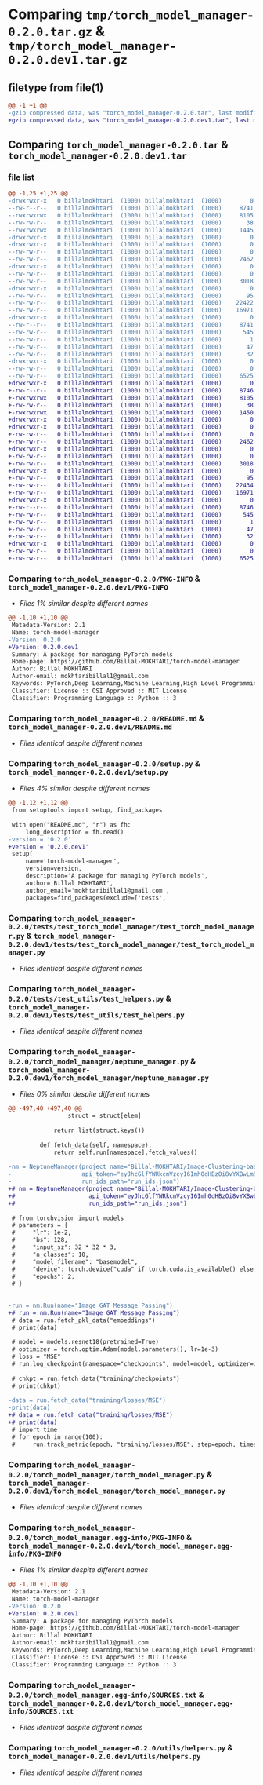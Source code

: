 # Comparing `tmp/torch_model_manager-0.2.0.tar.gz` & `tmp/torch_model_manager-0.2.0.dev1.tar.gz`

## filetype from file(1)

```diff
@@ -1 +1 @@
-gzip compressed data, was "torch_model_manager-0.2.0.tar", last modified: Thu May  2 07:22:47 2024, max compression
+gzip compressed data, was "torch_model_manager-0.2.0.dev1.tar", last modified: Thu May  2 07:24:56 2024, max compression
```

## Comparing `torch_model_manager-0.2.0.tar` & `torch_model_manager-0.2.0.dev1.tar`

### file list

```diff
@@ -1,25 +1,25 @@
-drwxrwxr-x   0 billalmokhtari  (1000) billalmokhtari  (1000)        0 2024-05-02 07:22:47.179138 torch_model_manager-0.2.0/
--rw-r--r--   0 billalmokhtari  (1000) billalmokhtari  (1000)     8741 2024-05-02 07:22:47.175138 torch_model_manager-0.2.0/PKG-INFO
--rwxrwxrwx   0 billalmokhtari  (1000) billalmokhtari  (1000)     8105 2024-04-24 08:45:48.000000 torch_model_manager-0.2.0/README.md
--rw-rw-r--   0 billalmokhtari  (1000) billalmokhtari  (1000)       38 2024-05-02 07:22:47.179138 torch_model_manager-0.2.0/setup.cfg
--rwxrwxrwx   0 billalmokhtari  (1000) billalmokhtari  (1000)     1445 2024-05-02 07:22:42.000000 torch_model_manager-0.2.0/setup.py
-drwxrwxr-x   0 billalmokhtari  (1000) billalmokhtari  (1000)        0 2024-05-02 07:22:47.167137 torch_model_manager-0.2.0/tests/
-drwxrwxr-x   0 billalmokhtari  (1000) billalmokhtari  (1000)        0 2024-05-02 07:22:47.171137 torch_model_manager-0.2.0/tests/test_torch_model_manager/
--rw-rw-r--   0 billalmokhtari  (1000) billalmokhtari  (1000)        0 2024-04-24 08:45:48.000000 torch_model_manager-0.2.0/tests/test_torch_model_manager/__init__.py
--rw-rw-r--   0 billalmokhtari  (1000) billalmokhtari  (1000)     2462 2024-04-24 08:45:48.000000 torch_model_manager-0.2.0/tests/test_torch_model_manager/test_torch_model_manager.py
-drwxrwxr-x   0 billalmokhtari  (1000) billalmokhtari  (1000)        0 2024-05-02 07:22:47.171137 torch_model_manager-0.2.0/tests/test_utils/
--rw-rw-r--   0 billalmokhtari  (1000) billalmokhtari  (1000)        0 2024-04-24 08:45:48.000000 torch_model_manager-0.2.0/tests/test_utils/__init__.py
--rw-rw-r--   0 billalmokhtari  (1000) billalmokhtari  (1000)     3018 2024-04-24 08:45:48.000000 torch_model_manager-0.2.0/tests/test_utils/test_helpers.py
-drwxrwxr-x   0 billalmokhtari  (1000) billalmokhtari  (1000)        0 2024-05-02 07:22:47.175138 torch_model_manager-0.2.0/torch_model_manager/
--rw-rw-r--   0 billalmokhtari  (1000) billalmokhtari  (1000)       95 2024-04-24 08:45:48.000000 torch_model_manager-0.2.0/torch_model_manager/__init__.py
--rw-rw-r--   0 billalmokhtari  (1000) billalmokhtari  (1000)    22422 2024-05-02 07:21:40.000000 torch_model_manager-0.2.0/torch_model_manager/neptune_manager.py
--rw-rw-r--   0 billalmokhtari  (1000) billalmokhtari  (1000)    16971 2024-04-27 14:30:36.000000 torch_model_manager-0.2.0/torch_model_manager/torch_model_manager.py
-drwxrwxr-x   0 billalmokhtari  (1000) billalmokhtari  (1000)        0 2024-05-02 07:22:47.175138 torch_model_manager-0.2.0/torch_model_manager.egg-info/
--rw-r--r--   0 billalmokhtari  (1000) billalmokhtari  (1000)     8741 2024-05-02 07:22:47.000000 torch_model_manager-0.2.0/torch_model_manager.egg-info/PKG-INFO
--rw-rw-r--   0 billalmokhtari  (1000) billalmokhtari  (1000)      545 2024-05-02 07:22:47.000000 torch_model_manager-0.2.0/torch_model_manager.egg-info/SOURCES.txt
--rw-rw-r--   0 billalmokhtari  (1000) billalmokhtari  (1000)        1 2024-05-02 07:22:47.000000 torch_model_manager-0.2.0/torch_model_manager.egg-info/dependency_links.txt
--rw-rw-r--   0 billalmokhtari  (1000) billalmokhtari  (1000)       47 2024-05-02 07:22:47.000000 torch_model_manager-0.2.0/torch_model_manager.egg-info/requires.txt
--rw-rw-r--   0 billalmokhtari  (1000) billalmokhtari  (1000)       32 2024-05-02 07:22:47.000000 torch_model_manager-0.2.0/torch_model_manager.egg-info/top_level.txt
-drwxrwxr-x   0 billalmokhtari  (1000) billalmokhtari  (1000)        0 2024-05-02 07:22:47.175138 torch_model_manager-0.2.0/utils/
--rw-rw-r--   0 billalmokhtari  (1000) billalmokhtari  (1000)        0 2024-04-24 08:45:48.000000 torch_model_manager-0.2.0/utils/__init__.py
--rw-rw-r--   0 billalmokhtari  (1000) billalmokhtari  (1000)     6525 2024-04-28 09:54:06.000000 torch_model_manager-0.2.0/utils/helpers.py
+drwxrwxr-x   0 billalmokhtari  (1000) billalmokhtari  (1000)        0 2024-05-02 07:24:56.085000 torch_model_manager-0.2.0.dev1/
+-rw-r--r--   0 billalmokhtari  (1000) billalmokhtari  (1000)     8746 2024-05-02 07:24:56.081000 torch_model_manager-0.2.0.dev1/PKG-INFO
+-rwxrwxrwx   0 billalmokhtari  (1000) billalmokhtari  (1000)     8105 2024-04-24 08:45:48.000000 torch_model_manager-0.2.0.dev1/README.md
+-rw-rw-r--   0 billalmokhtari  (1000) billalmokhtari  (1000)       38 2024-05-02 07:24:56.085000 torch_model_manager-0.2.0.dev1/setup.cfg
+-rwxrwxrwx   0 billalmokhtari  (1000) billalmokhtari  (1000)     1450 2024-05-02 07:24:50.000000 torch_model_manager-0.2.0.dev1/setup.py
+drwxrwxr-x   0 billalmokhtari  (1000) billalmokhtari  (1000)        0 2024-05-02 07:24:56.077000 torch_model_manager-0.2.0.dev1/tests/
+drwxrwxr-x   0 billalmokhtari  (1000) billalmokhtari  (1000)        0 2024-05-02 07:24:56.081000 torch_model_manager-0.2.0.dev1/tests/test_torch_model_manager/
+-rw-rw-r--   0 billalmokhtari  (1000) billalmokhtari  (1000)        0 2024-04-24 08:45:48.000000 torch_model_manager-0.2.0.dev1/tests/test_torch_model_manager/__init__.py
+-rw-rw-r--   0 billalmokhtari  (1000) billalmokhtari  (1000)     2462 2024-04-24 08:45:48.000000 torch_model_manager-0.2.0.dev1/tests/test_torch_model_manager/test_torch_model_manager.py
+drwxrwxr-x   0 billalmokhtari  (1000) billalmokhtari  (1000)        0 2024-05-02 07:24:56.081000 torch_model_manager-0.2.0.dev1/tests/test_utils/
+-rw-rw-r--   0 billalmokhtari  (1000) billalmokhtari  (1000)        0 2024-04-24 08:45:48.000000 torch_model_manager-0.2.0.dev1/tests/test_utils/__init__.py
+-rw-rw-r--   0 billalmokhtari  (1000) billalmokhtari  (1000)     3018 2024-04-24 08:45:48.000000 torch_model_manager-0.2.0.dev1/tests/test_utils/test_helpers.py
+drwxrwxr-x   0 billalmokhtari  (1000) billalmokhtari  (1000)        0 2024-05-02 07:24:56.081000 torch_model_manager-0.2.0.dev1/torch_model_manager/
+-rw-rw-r--   0 billalmokhtari  (1000) billalmokhtari  (1000)       95 2024-04-24 08:45:48.000000 torch_model_manager-0.2.0.dev1/torch_model_manager/__init__.py
+-rw-rw-r--   0 billalmokhtari  (1000) billalmokhtari  (1000)    22434 2024-05-02 07:24:44.000000 torch_model_manager-0.2.0.dev1/torch_model_manager/neptune_manager.py
+-rw-rw-r--   0 billalmokhtari  (1000) billalmokhtari  (1000)    16971 2024-04-27 14:30:36.000000 torch_model_manager-0.2.0.dev1/torch_model_manager/torch_model_manager.py
+drwxrwxr-x   0 billalmokhtari  (1000) billalmokhtari  (1000)        0 2024-05-02 07:24:56.081000 torch_model_manager-0.2.0.dev1/torch_model_manager.egg-info/
+-rw-r--r--   0 billalmokhtari  (1000) billalmokhtari  (1000)     8746 2024-05-02 07:24:56.000000 torch_model_manager-0.2.0.dev1/torch_model_manager.egg-info/PKG-INFO
+-rw-rw-r--   0 billalmokhtari  (1000) billalmokhtari  (1000)      545 2024-05-02 07:24:56.000000 torch_model_manager-0.2.0.dev1/torch_model_manager.egg-info/SOURCES.txt
+-rw-rw-r--   0 billalmokhtari  (1000) billalmokhtari  (1000)        1 2024-05-02 07:24:56.000000 torch_model_manager-0.2.0.dev1/torch_model_manager.egg-info/dependency_links.txt
+-rw-rw-r--   0 billalmokhtari  (1000) billalmokhtari  (1000)       47 2024-05-02 07:24:56.000000 torch_model_manager-0.2.0.dev1/torch_model_manager.egg-info/requires.txt
+-rw-rw-r--   0 billalmokhtari  (1000) billalmokhtari  (1000)       32 2024-05-02 07:24:56.000000 torch_model_manager-0.2.0.dev1/torch_model_manager.egg-info/top_level.txt
+drwxrwxr-x   0 billalmokhtari  (1000) billalmokhtari  (1000)        0 2024-05-02 07:24:56.081000 torch_model_manager-0.2.0.dev1/utils/
+-rw-rw-r--   0 billalmokhtari  (1000) billalmokhtari  (1000)        0 2024-04-24 08:45:48.000000 torch_model_manager-0.2.0.dev1/utils/__init__.py
+-rw-rw-r--   0 billalmokhtari  (1000) billalmokhtari  (1000)     6525 2024-04-28 09:54:06.000000 torch_model_manager-0.2.0.dev1/utils/helpers.py
```

### Comparing `torch_model_manager-0.2.0/PKG-INFO` & `torch_model_manager-0.2.0.dev1/PKG-INFO`

 * *Files 1% similar despite different names*

```diff
@@ -1,10 +1,10 @@
 Metadata-Version: 2.1
 Name: torch-model-manager
-Version: 0.2.0
+Version: 0.2.0.dev1
 Summary: A package for managing PyTorch models
 Home-page: https://github.com/Billal-MOKHTARI/torch-model-manager
 Author: Billal MOKHTARI
 Author-email: mokhtaribillal1@gmail.com
 Keywords: PyTorch,Deep Learning,Machine Learning,High Level Programming
 Classifier: License :: OSI Approved :: MIT License
 Classifier: Programming Language :: Python :: 3
```

### Comparing `torch_model_manager-0.2.0/README.md` & `torch_model_manager-0.2.0.dev1/README.md`

 * *Files identical despite different names*

### Comparing `torch_model_manager-0.2.0/setup.py` & `torch_model_manager-0.2.0.dev1/setup.py`

 * *Files 4% similar despite different names*

```diff
@@ -1,12 +1,12 @@
 from setuptools import setup, find_packages
 
 with open("README.md", "r") as fh:
     long_description = fh.read()
-version = '0.2.0'
+version = '0.2.0.dev1'
 setup(
     name='torch-model-manager',
     version=version,
     description='A package for managing PyTorch models',
     author='Billal MOKHTARI',
     author_email='mokhtaribillal1@gmail.com',
     packages=find_packages(exclude=['tests',
```

### Comparing `torch_model_manager-0.2.0/tests/test_torch_model_manager/test_torch_model_manager.py` & `torch_model_manager-0.2.0.dev1/tests/test_torch_model_manager/test_torch_model_manager.py`

 * *Files identical despite different names*

### Comparing `torch_model_manager-0.2.0/tests/test_utils/test_helpers.py` & `torch_model_manager-0.2.0.dev1/tests/test_utils/test_helpers.py`

 * *Files identical despite different names*

### Comparing `torch_model_manager-0.2.0/torch_model_manager/neptune_manager.py` & `torch_model_manager-0.2.0.dev1/torch_model_manager/neptune_manager.py`

 * *Files 0% similar despite different names*

```diff
@@ -497,40 +497,40 @@
                 struct = struct[elem]
             
             return list(struct.keys())
         
         def fetch_data(self, namespace):
             return self.run[namespace].fetch_values()
         
-nm = NeptuneManager(project_name="Billal-MOKHTARI/Image-Clustering-based-on-Dual-Message-Passing",
-                    api_token="eyJhcGlfYWRkcmVzcyI6Imh0dHBzOi8vYXBwLm5lcHR1bmUuYWkiLCJhcGlfdXJsIjoiaHR0cHM6Ly9hcHAubmVwdHVuZS5haSIsImFwaV9rZXkiOiI0NGRlOTNiZC0zNGZlLTRjNWUtYWEyMC00NzEwOWJkOTRhODgifQ==",
-                    run_ids_path="run_ids.json")
+# nm = NeptuneManager(project_name="Billal-MOKHTARI/Image-Clustering-based-on-Dual-Message-Passing",
+#                     api_token="eyJhcGlfYWRkcmVzcyI6Imh0dHBzOi8vYXBwLm5lcHR1bmUuYWkiLCJhcGlfdXJsIjoiaHR0cHM6Ly9hcHAubmVwdHVuZS5haSIsImFwaV9rZXkiOiI0NGRlOTNiZC0zNGZlLTRjNWUtYWEyMC00NzEwOWJkOTRhODgifQ==",
+#                     run_ids_path="run_ids.json")
 
 # from torchvision import models
 # parameters = {
 #     "lr": 1e-2,
 #     "bs": 128,
 #     "input_sz": 32 * 32 * 3,
 #     "n_classes": 10,
 #     "model_filename": "basemodel",
 #     "device": torch.device("cuda" if torch.cuda.is_available() else "cpu"),
 #     "epochs": 2,
 # }
 
 
-run = nm.Run(name="Image GAT Message Passing")
+# run = nm.Run(name="Image GAT Message Passing")
 # data = run.fetch_pkl_data("embeddings")
 # print(data)
 
 # model = models.resnet18(pretrained=True)
 # optimizer = torch.optim.Adam(model.parameters(), lr=1e-3)
 # loss = "MSE"
 # run.log_checkpoint(namespace="checkpoints", model=model, optimizer=optimizer, loss=loss, epoch=1)
 
 # chkpt = run.fetch_data("training/checkpoints")
 # print(chkpt)
 
-data = run.fetch_data("training/losses/MSE")
-print(data)
+# data = run.fetch_data("training/losses/MSE")
+# print(data)
 # import time
 # for epoch in range(100):
 #     run.track_metric(epoch, "training/losses/MSE", step=epoch, timestamp=time.time(), wait=True)
```

### Comparing `torch_model_manager-0.2.0/torch_model_manager/torch_model_manager.py` & `torch_model_manager-0.2.0.dev1/torch_model_manager/torch_model_manager.py`

 * *Files identical despite different names*

### Comparing `torch_model_manager-0.2.0/torch_model_manager.egg-info/PKG-INFO` & `torch_model_manager-0.2.0.dev1/torch_model_manager.egg-info/PKG-INFO`

 * *Files 1% similar despite different names*

```diff
@@ -1,10 +1,10 @@
 Metadata-Version: 2.1
 Name: torch-model-manager
-Version: 0.2.0
+Version: 0.2.0.dev1
 Summary: A package for managing PyTorch models
 Home-page: https://github.com/Billal-MOKHTARI/torch-model-manager
 Author: Billal MOKHTARI
 Author-email: mokhtaribillal1@gmail.com
 Keywords: PyTorch,Deep Learning,Machine Learning,High Level Programming
 Classifier: License :: OSI Approved :: MIT License
 Classifier: Programming Language :: Python :: 3
```

### Comparing `torch_model_manager-0.2.0/torch_model_manager.egg-info/SOURCES.txt` & `torch_model_manager-0.2.0.dev1/torch_model_manager.egg-info/SOURCES.txt`

 * *Files identical despite different names*

### Comparing `torch_model_manager-0.2.0/utils/helpers.py` & `torch_model_manager-0.2.0.dev1/utils/helpers.py`

 * *Files identical despite different names*


